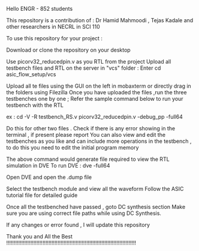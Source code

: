 Hello ENGR - 852 students 

This repository is a contribution of : 
Dr Hamid Mahmoodi ,
Tejas Kadale  and other researchers in NECRL in SCI 110

To use this repository for your project : 

Download or clone the repository on your desktop

Use picorv32_reducedpin.v as you RTL from the project 
Upload all testbench files and RTL on the server in "vcs" folder  : Enter  cd asic_flow_setup/vcs

Upload all te files using the GUI on the left in mobaxterm or directly drag in the folders using Filezilla 
Once you have uploaded the files ,run the three testbenches one by one  ; Refer the sample command below to run your testbench with the RTL 

ex : cd -V -R testbench_RS.v picorv32_reducedpin.v -debug_pp  -full64 

Do this for other two files . Check if there is any error showing in the terminal , if present please report 
You can also view and edit the testbenches as you like and can include more operations in the testbench , to do this you need to edit the initial program memory 

The above command would generate file required to view the RTL simulation in DVE 
To run DVE : dve -full64

Open DVE and open the .dump file 

Select the testbench module and view all the waveform 
Follow the ASIC tutorial file for detailed guide

Once all the testbenched have passed , goto DC synthesis section 
Make sure you are using correct file paths while using DC Synthesis. 

If any changes or error found , I will update this repository

Thank you and All the Best  !!!!!!!!!!!!!!!!!!!!!!!!!!!!!!!!!!!!!!!!!!!!!!!!!!!!!!!!!!!!!!!!!!!!!!!!!!!!!!!!!!!!!!

